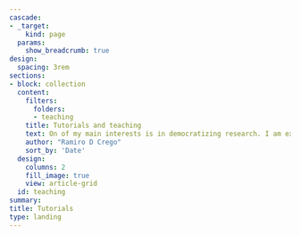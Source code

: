 ```yaml
---
cascade:
- _target:
    kind: page
  params:
    show_breadcrumb: true
design:
  spacing: 3rem
sections:
- block: collection
  content:
    filters:
      folders:
      - teaching
    title: Tutorials and teaching
    text: On of my main interests is in democratizing research. I am extremely grateful for all the people that thought me in the past or wrote tutorials and books from which I learned. Conducting analyses in R, Google Earth Engine, and other open source tools is an incredible way to empower people and create new knowledge. In that spirit is that I have created a list of tutorials. This is my gift back. I hope you find them useful and inspiring for your own creations and research. 
    author: "Ramiro D Crego"
    sort_by: 'Date'
  design:
    columns: 2
    fill_image: true
    view: article-grid
  id: teaching
summary: 
title: Tutorials
type: landing
---
```


